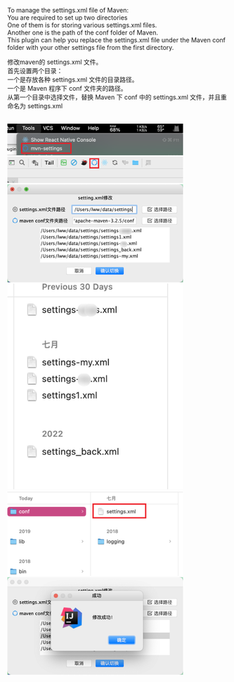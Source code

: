 To manage the settings.xml file of Maven: <br/>
You are required to set up two directories <br/>
One of them is for storing various settings.xml files. <br/>
Another one is the path of the conf folder of Maven. <br/>
This plugin can help you replace the settings.xml file under the Maven conf folder with your other settings file from the first directory.

修改maven的 settings.xml 文件。 <br/>
    首先设置两个目录： <br/>
    一个是存放各种 settings.xml 文件的目录路径。 <br/>
    一个是 Maven 程序下 conf 文件夹的路径。 <br/>
    从第一个目录中选择文件，替换 Maven 下 conf 中的 settings.xml 文件，并且重命名为 settings.xml <br/>
    <br/>
    
<img src="img/Snipaste_2024-09-09_19-21-30.png" width="400px" />

<img src="img/Snipaste_2024-09-09_19-22-03.png" width="400px" />    
    
 <img src="img/Snipaste_2024-09-09_18-35-59.png" width="400px" />
 
 <img src="img/Snipaste_2024-09-09_19-09-44.png" width="400px" />
 
 <img src="img/Snipaste_2024-09-09_19-10-12.png" width="400px" />
 
 <img src="img/Snipaste_2024-09-09_18-36-21.png" width="400px" />